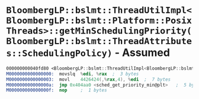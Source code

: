 # `BloombergLP::bslmt::ThreadUtilImpl<BloombergLP::bslmt::Platform::PosixThreads>::getMinSchedulingPriority(BloombergLP::bslmt::ThreadAttributes::SchedulingPolicy)` - Assumed

```nasm
000000000040fd80 <BloombergLP::bslmt::ThreadUtilImpl<BloombergLP::bslmt::Platform::PosixThreads>::getMinSchedulingPriority(BloombergLP::bslmt::ThreadAttributes::SchedulingPolicy)>:
M0000000000000000:	movslq	%edi, %rax	;  3 bytes
M0000000000000003:	movl	4426424(,%rax,4), %edi	;  7 bytes
M000000000000000a:	jmp	0x404aa0 <sched_get_priority_min@plt>	;  5 bytes
M000000000000000f:	nop		;  1 bytes
```
